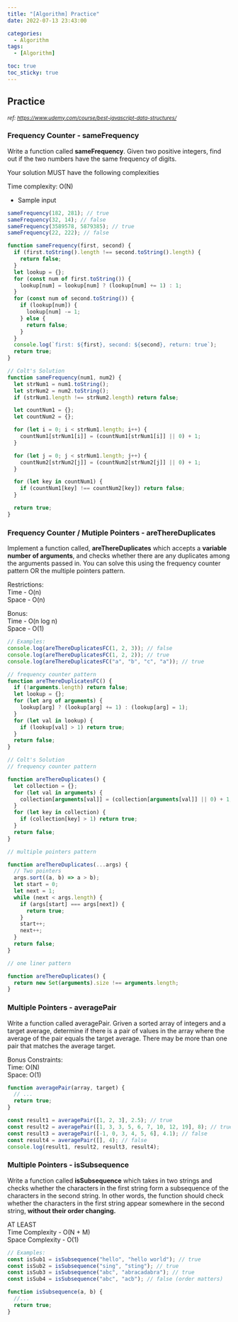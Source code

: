 ```yaml
---
title: "[Algorithm] Practice"
date: 2022-07-13 23:43:00

categories:
  - Algorithm
tags:
  - [Algorithm]

toc: true
toc_sticky: true
---
```


## Practice

<small><cite>ref: https://www.udemy.com/course/best-javascript-data-structures/</cite></small>

### Frequency Counter - sameFrequency

Write a function called **sameFrequency**. Given two positive integers, find out if the two numbers have the same frequency of digits.

Your solution MUST have the following complexities

Time complexity: O(N)

- Sample input

```js
sameFrequency(182, 281); // true
sameFrequency(32, 14); // false
sameFrequency(3589578, 5879385); // true
sameFrequency(22, 222); // false
```

```js
function sameFrequency(first, second) {
  if (first.toString().length !== second.toString().length) {
    return false;
  }
  let lookup = {};
  for (const num of first.toString()) {
    lookup[num] = lookup[num] ? (lookup[num] += 1) : 1;
  }
  for (const num of second.toString()) {
    if (lookup[num]) {
      lookup[num] -= 1;
    } else {
      return false;
    }
  }
  console.log(`first: ${first}, second: ${second}, return: true`);
  return true;
}
```

```js
// Colt's Solution
function sameFrequency(num1, num2) {
  let strNum1 = num1.toString();
  let strNum2 = num2.toString();
  if (strNum1.length !== strNum2.length) return false;

  let countNum1 = {};
  let countNum2 = {};

  for (let i = 0; i < strNum1.length; i++) {
    countNum1[strNum1[i]] = (countNum1[strNum1[i]] || 0) + 1;
  }

  for (let j = 0; j < strNum1.length; j++) {
    countNum2[strNum2[j]] = (countNum2[strNum2[j]] || 0) + 1;
  }

  for (let key in countNum1) {
    if (countNum1[key] !== countNum2[key]) return false;
  }

  return true;
}
```

### Frequency Counter / Mutiple Pointers - areThereDuplicates

Implement a function called, **areThereDuplicates** which accepts a **variable number of arguments**, and checks whether there are any duplicates among the arguments passed in.
You can solve this using the frequency counter pattern OR the multiple pointers pattern.

Restrictions:  
 Time - O(n)  
 Space - O(n)

Bonus:  
 Time - O(n log n)  
 Space - O(1)

```js
// Examples:
console.log(areThereDuplicatesFC(1, 2, 3)); // false
console.log(areThereDuplicatesFC(1, 2, 2)); // true
console.log(areThereDuplicatesFC("a", "b", "c", "a")); // true
```

```js
// frequency counter pattern
function areThereDuplicatesFC() {
  if (!arguments.length) return false;
  let lookup = {};
  for (let arg of arguments) {
    lookup[arg] ? (lookup[arg] += 1) : (lookup[arg] = 1);
  }
  for (let val in lookup) {
    if (lookup[val] > 1) return true;
  }
  return false;
}
```

```js
// Colt's Solution
// frequency counter pattern

function areThereDuplicates() {
  let collection = {};
  for (let val in arguments) {
    collection[arguments[val]] = (collection[arguments[val]] || 0) + 1;
  }
  for (let key in collection) {
    if (collection[key] > 1) return true;
  }
  return false;
}

// multiple pointers pattern

function areThereDuplicates(...args) {
  // Two pointers
  args.sort((a, b) => a > b);
  let start = 0;
  let next = 1;
  while (next < args.length) {
    if (args[start] === args[next]) {
      return true;
    }
    start++;
    next++;
  }
  return false;
}

// one liner pattern

function areThereDuplicates() {
  return new Set(arguments).size !== arguments.length;
}
```

### Multiple Pointers - averagePair

Write a function called averagePair. Griven a sorted array of integers and a target average, determine if there is a pair of values in the array where the average of the pair equals the target average. There may be more than one pair that matches the average target.

Bonus Constraints:  
Time: O(N)  
Space: O(1)

```js
function averagePair(array, target) {
  // ...
  return true;
}

const result1 = averagePair([1, 2, 3], 2.5); // true
const result2 = averagePair([1, 3, 3, 5, 6, 7, 10, 12, 19], 8); // true
const result3 = averagePair([-1, 0, 3, 4, 5, 6], 4.1); // false
const result4 = averagePair([], 4); // false
console.log(result1, result2, result3, result4);
```

### Multiple Pointers - isSubsequence

Write a function called **isSubsequence** which takes in two strings and checks whether the characters in the first string form a subsequence of the characters in the second string. In other words, the function should check whether the characters in the first string appear somewhere in the second string, **without their order changing.**

AT LEAST  
Time Complexity - O(N + M)  
Space Complexity - O(1)

```js
// Examples:
const isSub1 = isSubsequence("hello", "hello world"); // true
const isSub2 = isSubsequence("sing", "sting"); // true
const isSub3 = isSubsequence("abc", "abracadabra"); // true
const isSub4 = isSubsequence("abc", "acb"); // false (order matters)
```

```js
function isSubsequence(a, b) {
  //...
  return true;
}
```
